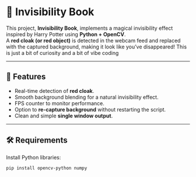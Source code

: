 # 📖 Invisibility Book

This project, **Invisibility Book**, implements a magical invisibility effect inspired by Harry Potter using **Python + OpenCV**.  
A **red cloak (or red object)** is detected in the webcam feed and replaced with the captured background, making it look like you’ve disappeared!
This is just a bit of curiosity and a bit of vibe coding 

---

## 🚀 Features
- Real-time detection of **red cloak**.
- Smooth background blending for a natural invisibility effect.
- FPS counter to monitor performance.
- Option to **re-capture background** without restarting the script.
- Clean and simple **single window output**.

---

## 🛠 Requirements
Install Python libraries:
```bash
pip install opencv-python numpy
